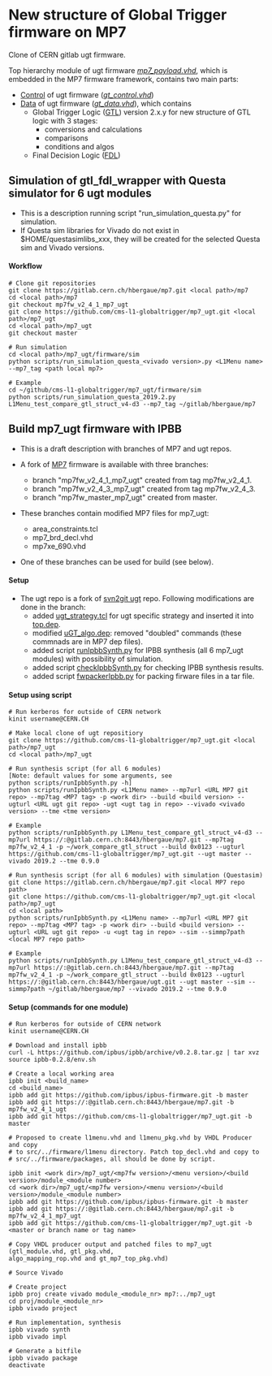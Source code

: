 # New structure of Global Trigger firmware on MP7

Clone of CERN gitlab ugt firmware.

Top hierarchy module of ugt firmware *[mp7_payload.vhd](firmware/hdl/mp7_payload.vhd)*, which is embedded in the MP7 firmware framework, contains two main parts:

* [Control](doc/control.md) of ugt firmware (*[gt_control.vhd](firmware/hdl/gt_control.vhd)*)
* [Data](doc/data.md) of ugt firmware (*[gt_data.vhd](firmware/hdl/gt_data.vhd)*), which contains 
  * Global Trigger Logic ([GTL](doc/gtl.md)) version 2.x.y for new structure of GTL logic with 3 stages: 
    * conversions and calculations
    * comparisons
    * conditions and algos
  * Final Decision Logic ([FDL](doc/fdl.md))

## Simulation of gtl_fdl_wrapper with Questa simulator for 6 ugt modules ##

* This is a description running script "run_simulation_questa.py" for simulation.
* If Questa sim libraries for Vivado do not exist in $HOME/questasimlibs_xxx, they will be created for the selected Questa sim and Vivado versions.

#### Workflow ####
    # Clone git repositories
    git clone https://gitlab.cern.ch/hbergaue/mp7.git <local path>/mp7
    cd <local path>/mp7
    git checkout mp7fw_v2_4_1_mp7_ugt
    git clone https://github.com/cms-l1-globaltrigger/mp7_ugt.git <local path>/mp7_ugt
    cd <local path>/mp7_ugt
    git checkout master

    # Run simulation
    cd <local path>/mp7_ugt/firmware/sim
    python scripts/run_simulation_questa_<vivado version>.py <L1Menu name> --mp7_tag <path local mp7>
    
    # Example
    cd ~/github/cms-l1-globaltrigger/mp7_ugt/firmware/sim
    python scripts/run_simulation_questa_2019.2.py L1Menu_test_compare_gtl_struct_v4-d3 --mp7_tag ~/gitlab/hbergaue/mp7
    
## Build mp7_ugt firmware with IPBB ##

* This is a draft description with branches of MP7 and ugt repos.
* A fork of [MP7](https://gitlab.cern.ch/hbergaue/mp7) firmware is available with three branches:
  - branch "mp7fw_v2_4_1_mp7_ugt" created from tag mp7fw_v2_4_1.
  - branch "mp7fw_v2_4_3_mp7_ugt" created from tag mp7fw_v2_4_3.
  - branch "mp7fw_master_mp7_ugt" created from master.

* These branches contain modified MP7 files for mp7_ugt:
  - area_constraints.tcl
  - mp7_brd_decl.vhd
  - mp7xe_690.vhd
* One of these branches can be used for build (see below).

#### Setup ####
* The ugt repo is a fork of [svn2git ugt](https://gitlab.cern.ch/cms-cactus/svn2git/firmware/ugt) repo.
Following modifications are done in the branch:
  - added [ugt_strategy.tcl](https://gitlab.cern.ch/hbergaue/ugt/blob/master/mp7_ugt/firmware/ucf/ugt_strategy.tcl) for ugt specific strategy and inserted it
into [top.dep](https://gitlab.cern.ch/hbergaue/ugt/blob/master/mp7_ugt/firmware/cfg/top.dep).
  - modified [uGT_algo.dep](https://gitlab.cern.ch/hbergaue/ugt/blob/master/mp7_ugt/firmware/cfg/uGT_algo.dep): removed "doubled" commands (these commnads are in MP7 dep files).
  - added script [runIpbbSynth.py](https://gitlab.cern.ch/hbergaue/ugt/blob/master/mp7_ugt/scripts/runIpbbSynth.py) for IPBB synthesis (all 6 mp7_ugt modules) with possibility of simulation.
  - added script [checkIpbbSynth.py](https://gitlab.cern.ch/hbergaue/ugt/blob/master/mp7_ugt/scripts/checkIpbbSynth.py) for checking IPBB synthesis results.
  - added script [fwpackerIpbb.py](https://gitlab.cern.ch/hbergaue/ugt/blob/master/mp7_ugt/scripts/fwpackerIpbb.py) for packing firware files in a tar file.

#### Setup using script ####

    # Run kerberos for outside of CERN network
    kinit username@CERN.CH

    # Make local clone of ugt repositiory
    git clone https://github.com/cms-l1-globaltrigger/mp7_ugt.git <local path>/mp7_ugt
    cd <local path>/mp7_ugt
    
    # Run synthesis script (for all 6 modules)
    [Note: default values for some arguments, see
    python scripts/runIpbbSynth.py -h]
    python scripts/runIpbbSynth.py <L1Menu name> --mp7url <URL MP7 git repo> --mp7tag <MP7 tag> -p <work dir> --build <build version> --ugturl <URL ugt git repo> -ugt <ugt tag in repo> --vivado <vivado version> --tme <tme version>

    # Example
    python scripts/runIpbbSynth.py L1Menu_test_compare_gtl_struct_v4-d3 --mp7url https://:@gitlab.cern.ch:8443/hbergaue/mp7.git --mp7tag mp7fw_v2_4_1 -p ~/work_compare_gtl_struct --build 0x0123 --ugturl https://github.com/cms-l1-globaltrigger/mp7_ugt.git --ugt master --vivado 2019.2 --tme 0.9.0
    
    # Run synthesis script (for all 6 modules) with simulation (Questasim)
    git clone https://gitlab.cern.ch/hbergaue/mp7.git <local MP7 repo path>
    git clone https://github.com/cms-l1-globaltrigger/mp7_ugt.git <local path>/mp7_ugt
    cd <local path>
    python scripts/runIpbbSynth.py <L1Menu name> --mp7url <URL MP7 git repo> --mp7tag <MP7 tag> -p <work dir> --build <build version> --ugturl <URL ugt git repo> -u <ugt tag in repo> --sim --simmp7path <local MP7 repo path>
    
    # Example
    python scripts/runIpbbSynth.py L1Menu_test_compare_gtl_struct_v4-d3 --mp7url https://:@gitlab.cern.ch:8443/hbergaue/mp7.git --mp7tag mp7fw_v2_4_1 -p ~/work_compare_gtl_struct --build 0x0123 --ugturl https://:@gitlab.cern.ch:8443/hbergaue/ugt.git --ugt master --sim --simmp7path ~/gitlab/hbergaue/mp7 --vivado 2019.2 --tme 0.9.0
    
#### Setup (commands for one module) ####

    # Run kerberos for outside of CERN network
    kinit username@CERN.CH

    # Download and install ipbb
    curl -L https://github.com/ipbus/ipbb/archive/v0.2.8.tar.gz | tar xvz
    source ipbb-0.2.8/env.sh

    # Create a local working area
    ipbb init <build_name>
    cd <build_name>
    ipbb add git https://github.com/ipbus/ipbus-firmware.git -b master
    ipbb add git https://:@gitlab.cern.ch:8443/hbergaue/mp7.git -b mp7fw_v2_4_1_ugt
    ipbb add git https://github.com/cms-l1-globaltrigger/mp7_ugt.git -b master

    # Proposed to create l1menu.vhd and l1menu_pkg.vhd by VHDL Producer and copy
    # to src/../firmware/l1menu directory. Patch top_decl.vhd and copy to 
    # src/../firmware/packages, all should be done by script.

    ipbb init <work dir>/mp7_ugt/<mp7fw version>/<menu version>/<build version>/module_<module number>
    cd <work dir>/mp7_ugt/<mp7fw version>/<menu version>/<build version>/module_<module number>
    ipbb add git https://github.com/ipbus/ipbus-firmware.git -b master
    ipbb add git https://:@gitlab.cern.ch:8443/hbergaue/mp7.git -b mp7fw_v2_4_1_mp7_ugt
    ipbb add git https://github.com/cms-l1-globaltrigger/mp7_ugt.git -b <master or branch name or tag name>

    # Copy VHDL producer output and patched files to mp7_ugt (gtl_module.vhd, gtl_pkg.vhd,
    algo_mapping_rop.vhd and gt_mp7_top_pkg.vhd)

    # Source Vivado
    
    # Create project 
    ipbb proj create vivado module_<module_nr> mp7:../mp7_ugt
    cd proj/module_<module_nr>
    ipbb vivado project

    # Run implementation, synthesis
    ipbb vivado synth
    ipbb vivado impl
    
    # Generate a bitfile
    ipbb vivado package
    deactivate
